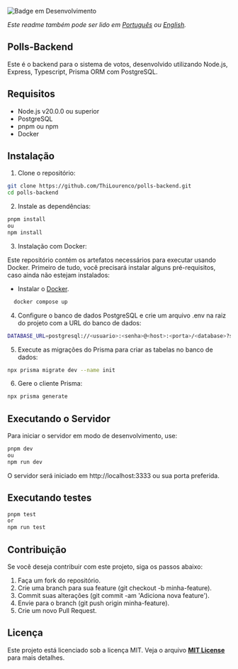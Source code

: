 ![Badge em Desenvolvimento](http://img.shields.io/static/v1?label=STATUS&message=EM%20DESENVOLVIMENTO&color=GREEN&style=for-the-badge)


*Este readme também pode ser lido em  [Português](README-pt-BR.md) ou [English](README.md).*


## Polls-Backend

Este é o backend para o sistema de votos, desenvolvido utilizando Node.js, Express, Typescript, Prisma ORM com PostgreSQL.

## Requisitos

- Node.js v20.0.0 ou superior
- PostgreSQL
- pnpm ou npm
- Docker

## Instalação

1. Clone o repositório:

```bash
git clone https://github.com/ThiLourenco/polls-backend.git
cd polls-backend
```
2. Instale as dependências:
```bash
pnpm install
ou
npm install
```

3. Instalação com Docker:

Este repositório contém os artefatos necessários para executar usando Docker. Primeiro de tudo, você precisará instalar alguns pré-requisitos, caso ainda não estejam instalados:

* Instalar o [Docker](https://docs.docker.com/get-docker/).

```bash 
  docker compose up
```

4. Configure o banco de dados PostgreSQL e crie um arquivo .env na raiz do projeto com a URL do banco de dados:

```bash
DATABASE_URL=postgresql://<usuario>:<senha>@<host>:<porta>/<database>?schema=public
```
5. Execute as migrações do Prisma para criar as tabelas no banco de dados:

```bash
npx prisma migrate dev --name init
```

6. Gere o cliente Prisma:
```bash
npx prisma generate
```
## Executando o Servidor

Para iniciar o servidor em modo de desenvolvimento, use:
```bash
pnpm dev
ou
npm run dev
```
O servidor será iniciado em http://localhost:3333 ou sua porta preferida.

## Executando testes
```bash
pnpm test
or 
npm run test
```

## Contribuição
Se você deseja contribuir com este projeto, siga os passos abaixo:

1. Faça um fork do repositório.
2. Crie uma branch para sua feature (git checkout -b minha-feature).
3. Commit suas alterações (git commit -am 'Adiciona nova feature').
4. Envie para o branch (git push origin minha-feature).
5. Crie um novo Pull Request.

## Licença

Este projeto está licenciado sob a licença MIT. Veja o arquivo [**MIT License**](https://github.com/ThiLourenco/polls-backend/blob/main/LICENSE) para mais detalhes.

